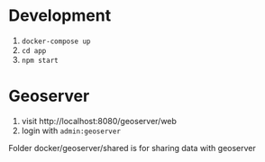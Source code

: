 Development
===========

1. `docker-compose up`
2. `cd app`
3. `npm start`


Geoserver
=========

1. visit http://localhost:8080/geoserver/web
2. login with `admin:geoserver`

Folder docker/geoserver/shared is for sharing data with geoserver